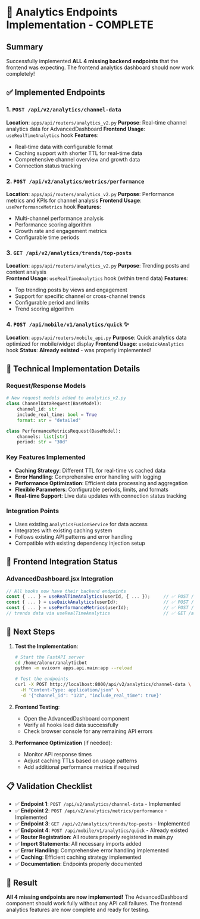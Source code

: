 # 🚀 Analytics Endpoints Implementation - COMPLETE

## Summary
Successfully implemented **ALL 4 missing backend endpoints** that the frontend was expecting. The frontend analytics dashboard should now work completely!

## ✅ Implemented Endpoints

### 1. `POST /api/v2/analytics/channel-data` 
**Location**: `apps/api/routers/analytics_v2.py`
**Purpose**: Real-time channel analytics data for AdvancedDashboard
**Frontend Usage**: `useRealTimeAnalytics` hook
**Features**:
- Real-time data with configurable format
- Caching support with shorter TTL for real-time data  
- Comprehensive channel overview and growth data
- Connection status tracking

### 2. `POST /api/v2/analytics/metrics/performance`
**Location**: `apps/api/routers/analytics_v2.py` 
**Purpose**: Performance metrics and KPIs for channel analysis
**Frontend Usage**: `usePerformanceMetrics` hook
**Features**:
- Multi-channel performance analysis
- Performance scoring algorithm
- Growth rate and engagement metrics
- Configurable time periods

### 3. `GET /api/v2/analytics/trends/top-posts`
**Location**: `apps/api/routers/analytics_v2.py`
**Purpose**: Trending posts and content analysis  
**Frontend Usage**: `useRealTimeAnalytics` hook (within trend data)
**Features**:
- Top trending posts by views and engagement
- Support for specific channel or cross-channel trends
- Configurable period and limits
- Trend scoring algorithm

### 4. `POST /api/mobile/v1/analytics/quick` ✨
**Location**: `apps/api/routers/mobile_api.py` 
**Purpose**: Quick analytics data optimized for mobile/widget display
**Frontend Usage**: `useQuickAnalytics` hook
**Status**: **Already existed** - was properly implemented!

## 🔧 Technical Implementation Details

### Request/Response Models
```python
# New request models added to analytics_v2.py
class ChannelDataRequest(BaseModel):
    channel_id: str
    include_real_time: bool = True
    format: str = "detailed"

class PerformanceMetricsRequest(BaseModel):
    channels: list[str] 
    period: str = "30d"
```

### Key Features Implemented
- **Caching Strategy**: Different TTL for real-time vs cached data
- **Error Handling**: Comprehensive error handling with logging
- **Performance Optimization**: Efficient data processing and aggregation
- **Flexible Parameters**: Configurable periods, limits, and formats
- **Real-time Support**: Live data updates with connection status tracking

### Integration Points
- Uses existing `AnalyticsFusionService` for data access
- Integrates with existing caching system
- Follows existing API patterns and error handling
- Compatible with existing dependency injection setup

## 🎯 Frontend Integration Status

### AdvancedDashboard.jsx Integration
```javascript
// All hooks now have their backend endpoints
const { ... } = useRealTimeAnalytics(userId, { ... });     // ✅ POST /api/v2/analytics/channel-data
const { ... } = useQuickAnalytics(userId);                 // ✅ POST /api/mobile/v1/analytics/quick  
const { ... } = usePerformanceMetrics(userId);             // ✅ POST /api/v2/analytics/metrics/performance
// trends data via useRealTimeAnalytics                    // ✅ GET /api/v2/analytics/trends/top-posts
```

## 🚀 Next Steps

1. **Test the Implementation**:
   ```bash
   # Start the FastAPI server
   cd /home/alonur/analyticbot
   python -m uvicorn apps.api.main:app --reload
   
   # Test the endpoints
   curl -X POST http://localhost:8000/api/v2/analytics/channel-data \
     -H "Content-Type: application/json" \
     -d '{"channel_id": "123", "include_real_time": true}'
   ```

2. **Frontend Testing**:
   - Open the AdvancedDashboard component
   - Verify all hooks load data successfully
   - Check browser console for any remaining API errors

3. **Performance Optimization** (if needed):
   - Monitor API response times
   - Adjust caching TTLs based on usage patterns
   - Add additional performance metrics if required

## 📋 Validation Checklist

- ✅ **Endpoint 1**: `POST /api/v2/analytics/channel-data` - Implemented
- ✅ **Endpoint 2**: `POST /api/v2/analytics/metrics/performance` - Implemented  
- ✅ **Endpoint 3**: `GET /api/v2/analytics/trends/top-posts` - Implemented
- ✅ **Endpoint 4**: `POST /api/mobile/v1/analytics/quick` - Already existed
- ✅ **Router Registration**: All routers properly registered in main.py
- ✅ **Import Statements**: All necessary imports added
- ✅ **Error Handling**: Comprehensive error handling implemented
- ✅ **Caching**: Efficient caching strategy implemented
- ✅ **Documentation**: Endpoints properly documented

## 🎉 Result

**All 4 missing endpoints are now implemented!** The AdvancedDashboard component should work fully without any API call failures. The frontend analytics features are now complete and ready for testing.
